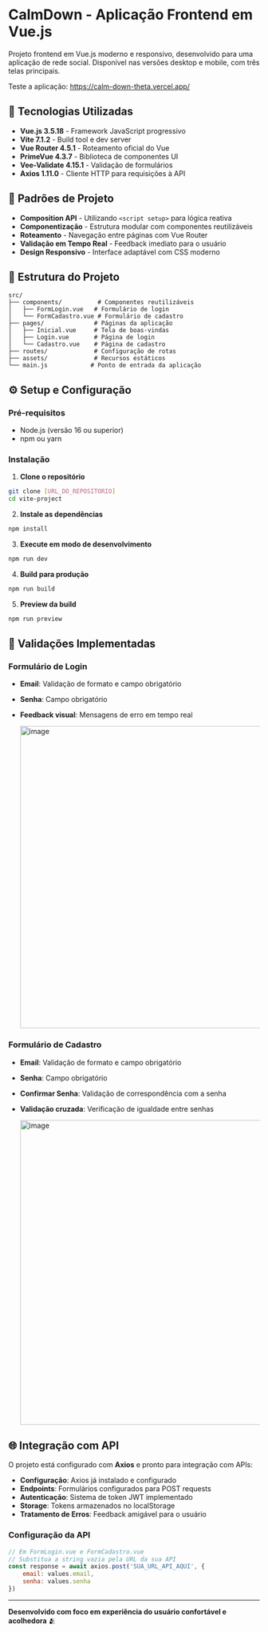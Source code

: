 # CalmDown - Aplicação Frontend em Vue.js

Projeto frontend em Vue.js moderno e responsivo, desenvolvido para uma aplicação de rede social. Disponível nas versões desktop e mobile, com três telas principais.

Teste a aplicação: https://calm-down-theta.vercel.app/
## 🚀 Tecnologias Utilizadas

- **Vue.js 3.5.18** - Framework JavaScript progressivo
- **Vite 7.1.2** - Build tool e dev server
- **Vue Router 4.5.1** - Roteamento oficial do Vue
- **PrimeVue 4.3.7** - Biblioteca de componentes UI
- **Vee-Validate 4.15.1** - Validação de formulários
- **Axios 1.11.0** - Cliente HTTP para requisições à API

## 🎨 Padrões de Projeto

- **Composition API** - Utilizando `<script setup>` para lógica reativa
- **Componentização** - Estrutura modular com componentes reutilizáveis
- **Roteamento** - Navegação entre páginas com Vue Router
- **Validação em Tempo Real** - Feedback imediato para o usuário
- **Design Responsivo** - Interface adaptável com CSS moderno

## 📁 Estrutura do Projeto

```
src/
├── components/          # Componentes reutilizáveis
│   ├── FormLogin.vue   # Formulário de login
│   └── FormCadastro.vue # Formulário de cadastro
├── pages/              # Páginas da aplicação
│   ├── Inicial.vue     # Tela de boas-vindas
│   ├── Login.vue       # Página de login
│   └── Cadastro.vue    # Página de cadastro
├── routes/             # Configuração de rotas
├── assets/             # Recursos estáticos
└── main.js            # Ponto de entrada da aplicação
```

## ⚙️ Setup e Configuração

### Pré-requisitos
- Node.js (versão 16 ou superior)
- npm ou yarn

### Instalação

1. **Clone o repositório**
```bash
git clone [URL_DO_REPOSITORIO]
cd vite-project
```

2. **Instale as dependências**
```bash
npm install
```

3. **Execute em modo de desenvolvimento**
```bash
npm run dev
```

4. **Build para produção**
```bash
npm run build
```

5. **Preview da build**
```bash
npm run preview
```

## 🔐 Validações Implementadas

### Formulário de Login
- **Email**: Validação de formato e campo obrigatório
- **Senha**: Campo obrigatório
- **Feedback visual**: Mensagens de erro em tempo real
  
  <img width="1366" height="604" alt="image" src="https://github.com/user-attachments/assets/541baec7-988e-4507-b6cd-284f4e7ed21f" />


### Formulário de Cadastro
- **Email**: Validação de formato e campo obrigatório
- **Senha**: Campo obrigatório
- **Confirmar Senha**: Validação de correspondência com a senha
- **Validação cruzada**: Verificação de igualdade entre senhas
  
  <img width="1366" height="609" alt="image" src="https://github.com/user-attachments/assets/1af5658f-cf3b-46d3-a9f2-b4b6429ef8cd" />

## 🌐 Integração com API

O projeto está configurado com **Axios** e pronto para integração com APIs:

- **Configuração**: Axios já instalado e configurado
- **Endpoints**: Formulários configurados para POST requests
- **Autenticação**: Sistema de token JWT implementado
- **Storage**: Tokens armazenados no localStorage
- **Tratamento de Erros**: Feedback amigável para o usuário

### Configuração da API
```javascript
// Em FormLogin.vue e FormCadastro.vue
// Substitua a string vazia pela URL da sua API
const response = await axios.post('SUA_URL_API_AQUI', {
    email: values.email,
    senha: values.senha
})
```





---

**Desenvolvido com foco em experiência do usuário confortável e acolhedora** 🫂
